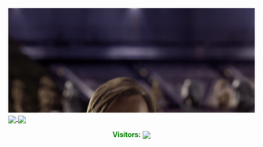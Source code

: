 <a align="center" href="https://danielthecyberdude.com">
  <img src="https://github.com/D4LI3N/D4LI3N/blob/main/Hello_world.gif" src="" style="width:812px;" />
</a>

<a align="center" href="https://github.com/D4LI3N?tab=repositories">
  <img height=180 align="center"  src="https://github-readme-stats.vercel.app/api?username=D4LI3N&custom_title=Daniel%27s%20GitHub%20Stats&show_icons=true&rank_icon=percentile&hide=contribs&card_width=100&theme=chartreuse-dark" />
</a>

<a align="center" href="https://danielthecyberdude.com/skills">
  <img height=180 align="center" src="https://github-readme-stats.vercel.app/api/top-langs/?username=D4LI3N&layout=compact&show_icons=true&langs_count=8&hide=HLSL,HTML,batchfile,XSLT,CSS,jupyter%20notebook&theme=chartreuse-dark"/>
</a>

<br>
<p align="center" href="#" style="color:green;">
  <b>Visitors:</b>
  <img align="center" src="https://profile-counter.glitch.me/D4LI3N/count.svg"/>
</p>
